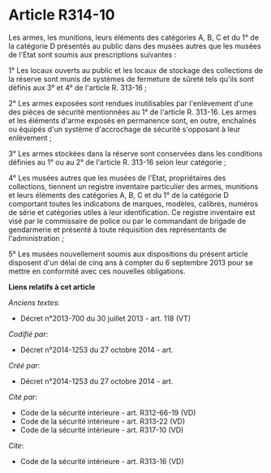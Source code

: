 # Article R314-10

Les armes, les munitions, leurs éléments des catégories A, B, C et du 1° de la catégorie D présentés au public dans des
musées autres que les musées de l'Etat sont soumis aux prescriptions suivantes : 

1° Les locaux ouverts au public et les locaux de stockage des collections de la réserve sont munis de systèmes de fermeture
de sûreté tels qu'ils sont définis aux 3° et 4° de l'article R. 313-16 ; 

2° Les armes exposées sont rendues inutilisables par l'enlèvement d'une des pièces de sécurité mentionnées au 1° de l'article
R. 313-16. Les armes et les éléments d'arme exposés en permanence sont, en outre, enchaînés ou équipés d'un système
d'accrochage de sécurité s'opposant à leur enlèvement ; 

3° Les armes stockées dans la réserve sont conservées dans les conditions définies au 1° ou au 2° de l'article R. 313-16
selon leur catégorie ; 

4° Les musées autres que les musées de l'Etat, propriétaires des collections, tiennent un registre inventaire particulier des
armes, munitions et leurs éléments des catégories A, B, C et du 1° de la catégorie D comportant toutes les indications de
marques, modèles, calibres, numéros de série et catégories utiles à leur identification. Ce registre inventaire est visé par
le commissaire de police ou par le commandant de brigade de gendarmerie et présenté à toute réquisition des représentants de
l'administration ; 

5° Les musées nouvellement soumis aux dispositions du présent article disposent d'un délai de cinq ans à compter du 6
septembre 2013 pour se mettre en conformité avec ces nouvelles obligations.

**Liens relatifs à cet article**

_Anciens textes_:

  - Décret n°2013-700 du 30 juillet 2013 - art. 118 (VT)

_Codifié par_:

  - Décret n°2014-1253 du 27 octobre 2014 - art.

_Créé par_:

  - Décret n°2014-1253 du 27 octobre 2014 - art.

_Cité par_:

  - Code de la sécurité intérieure - art. R312-66-19 (VD)
  - Code de la sécurité intérieure - art. R313-22 (VD)
  - Code de la sécurité intérieure - art. R317-10 (VD)

_Cite_:

  - Code de la sécurité intérieure - art. R313-16 (VD)
